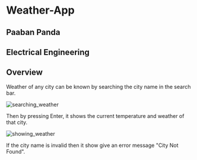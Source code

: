 # Weather-App

## Paaban Panda
## Electrical Engineering

## Overview

Weather of any city can be known by searching the city name in the search bar.

![searching_weather](https://user-images.githubusercontent.com/122373317/224469436-1f0b160f-c8c6-42f1-9c08-96cf612ec72d.png)

Then by pressing Enter, it shows the current temperature and weather of that city.

![showing_weather](https://user-images.githubusercontent.com/122373317/224469517-a32d966a-0ca4-464e-8c69-a2a900da46fe.png)

If the city name is invalid then it show give an error message "City Not Found".
